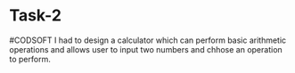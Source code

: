 # Task-2
#CODSOFT
I had to design a calculator which can perform basic arithmetic operations and allows user to input two numbers and chhose an operation to perform.
